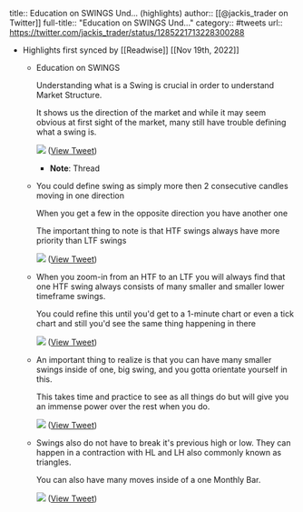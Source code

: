 title:: Education on SWINGS Und... (highlights)
author:: [[@jackis_trader on Twitter]]
full-title:: "Education on SWINGS Und..."
category:: #tweets
url:: https://twitter.com/jackis_trader/status/1285221713228300288

- Highlights first synced by [[Readwise]] [[Nov 19th, 2022]]
	- Education on SWINGS
	  
	  Understanding what is a Swing is crucial in order to understand Market Structure.
	  
	  It shows us the direction of the market and while it may seem obvious at first sight of the market, many still have trouble defining what a swing is. 
	  
	  ![](https://pbs.twimg.com/media/EdXu1StXgAIW_1V.png) ([View Tweet](https://twitter.com/jackis_trader/status/1285221405932609536))
		- **Note**: Thread
	- You could define swing as simply more then 2 consecutive candles moving in one direction
	  
	  When you get a few in the opposite direction you have another one
	  
	  The important thing to note is that HTF swings always have more priority than LTF swings 
	  
	  ![](https://pbs.twimg.com/media/EdYGGHtXkAAfjs2.png) ([View Tweet](https://twitter.com/jackis_trader/status/1285221456637566980))
	- When you zoom-in from an HTF to an LTF you will always find that one HTF swing always consists of many smaller and smaller lower timeframe swings.
	  
	  You could refine this until you'd get to a 1-minute chart or even a tick chart and still you'd see the same thing happening in there 
	  
	  ![](https://pbs.twimg.com/media/EdYGLNgXsAAOYd0.png) ([View Tweet](https://twitter.com/jackis_trader/status/1285221547192586240))
	- An important thing to realize is that you can have many smaller swings inside of one, big swing, and you gotta orientate yourself in this.
	  
	  This takes time and practice to see as all things do but will give you an immense power over the rest when you do. 
	  
	  ![](https://pbs.twimg.com/media/EdYGPSFXsAAbPwz.png) ([View Tweet](https://twitter.com/jackis_trader/status/1285221630239821825))
	- Swings also do not have to break it's previous high or low. They can happen in a contraction with HL and LH also commonly known as triangles.
	  
	  You can also have many moves inside of a one Monthly Bar. 
	  
	  ![](https://pbs.twimg.com/media/EdYGSxoX0AErHXs.png) ([View Tweet](https://twitter.com/jackis_trader/status/1285221713228300288))